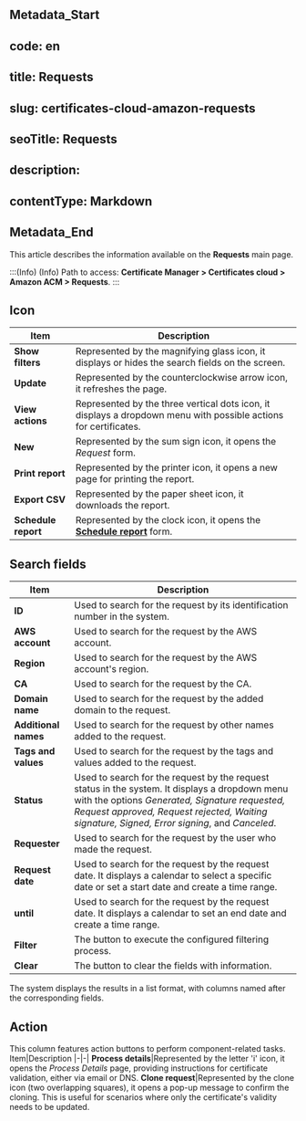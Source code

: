 ## Metadata_Start 
## code: en
## title: Requests 
## slug: certificates-cloud-amazon-requests 
## seoTitle: Requests 
## description:  
## contentType: Markdown 
## Metadata_End
This article describes the information available on the **Requests** main page.

:::(Info) (Info)
Path to access: **Certificate Manager > Certificates cloud > Amazon ACM > Requests**.
:::

## Icon
Item|Description
|-|-|
**Show filters**|Represented by the magnifying glass icon, it displays or hides the search fields on the screen.
**Update**|Represented by the counterclockwise arrow icon, it refreshes the page.
**View actions**|Represented by the three vertical dots icon, it displays a dropdown menu with possible actions for certificates.
**New**|Represented by the sum sign icon, it opens the *Request* form.
**Print report**|Represented by the printer icon, it opens a new page for printing the report.
**Export CSV**|Represented by the paper sheet icon, it downloads the report.
**Schedule report**|Represented by the clock icon, it opens the [**Schedule report**](/v3-32/docs/general-information-how-to-issue-download-and-schedule-device-reports) form.

## Search fields
Item|Description
|-|-|
**ID**|Used to search for the request by its identification number in the system.
**AWS account**|Used to search for the request by the AWS account.
**Region**|Used to search for the request by the AWS account's region.
**CA**|Used to search for the request by the CA.
**Domain name**|Used to search for the request by the added domain to the request.
**Additional names**|Used to search for the request by other names added to the request.
**Tags and values**|Used to search for the request by the tags and values added to the request.
**Status**|Used to search for the request by the request status in the system. It displays a dropdown menu with the options *Generated, Signature requested, Request approved, Request rejected, Waiting signature, Signed, Error signing*, and *Canceled*.
**Requester**|Used to search for the request by the user who made the request.
**Request date**|Used to search for the request by the request date. It displays a calendar to select a specific date or set a start date and create a time range.
**until**|Used to search for the request by the request date. It displays a calendar to set an end date and create a time range.
**Filter**|The button to execute the configured filtering process.
**Clear**|The button to clear the fields with information.

The system displays the results in a list format, with columns named after the corresponding fields.

## Action
This column features action buttons to perform component-related tasks.
Item|Description
|-|-|
**Process details**|Represented by the letter 'i' icon, it opens the *Process Details* page, providing instructions for certificate validation, either via email or DNS.
**Clone request**|Represented by the clone icon (two overlapping squares), it opens a pop-up message to confirm the cloning. This is useful for scenarios where only the certificate's validity needs to be updated.




